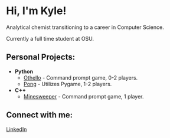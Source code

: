 <h1>Hi, I'm Kyle!</h1>
<p>Analytical chemist transitioning to a career in Computer Science.</p>
<p>Currently a full time student at OSU.</p>
<h2>Personal Projects:</h2>

- <b>Python</b>
  - [Othello](https://github.com/kipppppp/Othello) - Command prompt game, 0-2 players.
  - [Pong](https://github.com/kipppppp/Pong_pygame) - Utilizes Pygame, 1-2 players.
- <b>C++</b>
  - [Minesweeper](https://github.com/kipppppp/MineSweeper/tree/main) - Command prompt game, 1 player.

<h2>Connect with me:</h2>

[LinkedIn](https://www.linkedin.com/in/kyle-j-gonzales)

